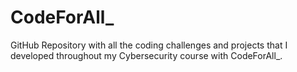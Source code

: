 # CodeForAll_

GitHub Repository with all the coding challenges and projects that I developed throughout my Cybersecurity course with CodeForAll_.
